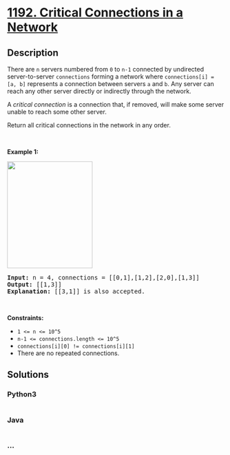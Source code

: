 # [1192. Critical Connections in a Network](https://leetcode.com/problems/critical-connections-in-a-network)



## Description

<p>There are&nbsp;<code>n</code> servers numbered from&nbsp;<code>0</code>&nbsp;to&nbsp;<code>n-1</code> connected by&nbsp;undirected server-to-server <code>connections</code> forming a network where <code>connections[i] = [a, b]</code>&nbsp;represents a connection between servers <code>a</code>&nbsp;and <code>b</code>. Any server can reach any other server directly or indirectly through the network.</p>

<p>A <em>critical connection</em>&nbsp;is a connection that, if removed, will make some server unable to reach some other server.</p>

<p>Return all critical connections in the network in any order.</p>

<p>&nbsp;</p>
<p><strong>Example 1:</strong></p>

<p><strong><img alt="" src="https://cdn.jsdelivr.net/gh/yanglr/leetcode-ac@master/assets/1100-1199/1192.Critical%20Connections%20in%20a%20Network/images/1537_ex1_2.png" style="width: 198px; height: 248px;" /></strong></p>

<pre>
<strong>Input:</strong> n = 4, connections = [[0,1],[1,2],[2,0],[1,3]]
<strong>Output:</strong> [[1,3]]
<strong>Explanation:</strong> [[3,1]] is also accepted.
</pre>

<p>&nbsp;</p>
<p><strong>Constraints:</strong></p>

<ul>
	<li><code>1 &lt;= n &lt;= 10^5</code></li>
	<li><code>n-1 &lt;= connections.length &lt;= 10^5</code></li>
	<li><code>connections[i][0] != connections[i][1]</code></li>
	<li>There are no repeated connections.</li>
</ul>


## Solutions

<!-- tabs:start -->

### **Python3**

```python

```

### **Java**

```java

```

### **...**

```

```

<!-- tabs:end -->
